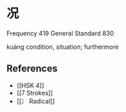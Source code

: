 # 况
Frequency 419
General Standard 830

kuàng
condition, situation; furthermore

## References
- [[HSK 4]]
- [[7 Strokes]]
- [[冫 Radical]]